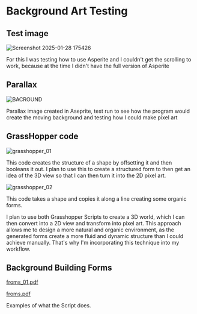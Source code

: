 # Background Art Testing 

## Test image

![Screenshot 2025-01-28 175426](https://github.com/user-attachments/assets/78c5d82a-d40c-47dd-880a-c90ea7b4054b)

For this I was testing how to use Asperite and I couldn't get the scrolling to work, because at the time I didn't have the full version of Asperite 

## Parallax 
![BACROUND](https://github.com/user-attachments/assets/035c1e77-a801-4437-95c7-b3d979fb9dd4)

Parallax image created in Aseprite, test run to see how the program would create the moving background and testing how I could make pixel art 

## GrassHopper code 
![grasshopper_01](https://github.com/user-attachments/assets/b96f2081-ef46-4848-b623-ac8efa4f56ff)

This code creates the structure of a shape by offsetting it and then booleans it out. I plan to use this to create a structured form to then get an idea of the 3D view so that I can then turn it into the 2D pixel art.


![grasshopper_02](https://github.com/user-attachments/assets/e627b5f6-481a-43d6-a111-ec410ceca29d)

This code takes a shape and copies it along a line creating some organic forms.

I plan to use both Grasshopper Scripts to create a 3D world, which I can then convert into a 2D view and transform into pixel art. This approach allows me to design a more natural and organic environment, as the generated forms create a more fluid and dynamic structure than I could achieve manually. That's why I'm incorporating this technique into my workflow.


## Background Building Forms 
[froms_01.pdf](https://github.com/user-attachments/files/18715590/froms_01.pdf)

[froms.pdf](https://github.com/user-attachments/files/18715604/froms.pdf)

Examples of what the Script does.
